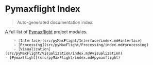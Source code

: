 # Pymaxflight Index

> Auto-generated documentation index.

A full list of [Pymaxflight](https://github.com/Clarkson-IMPETUS/pyMaxFlight) project modules.

        - [Interface](src/pyMaxFlight/Interface/index.md#interface)
        - [Processing](src/pyMaxFlight/Processing/index.md#processing)
        - [Visualization](src/pyMaxFlight/Visualization/index.md#visualization)
    - [Pymaxflight](src/pyMaxFlight/index.md#pymaxflight)
